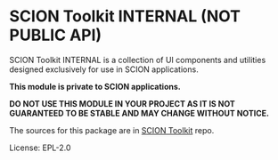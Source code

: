 SCION Toolkit INTERNAL (NOT PUBLIC API)
=======================================

SCION Toolkit INTERNAL is a collection of UI components and utilities designed exclusively for use in SCION applications.

**This module is private to SCION applications.**

**DO NOT USE THIS MODULE IN YOUR PROJECT AS IT IS NOT GUARANTEED TO BE STABLE AND MAY CHANGE WITHOUT NOTICE.**

The sources for this package are in [SCION Toolkit](https://github.com/SchweizerischeBundesbahnen/scion-toolkit) repo.

License: EPL-2.0
